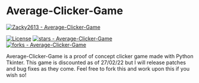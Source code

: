 # Average-Clicker-Game
[![Zacky2613 - Average-Clicker-Game](https://img.shields.io/static/v1?label=Zacky2613&message=Average-Clicker-Game&color=green&logo=github)](https://github.com/Zacky2613/Average-Clicker-Game "Go to GitHub repo")

[![License](https://img.shields.io/badge/License-MIT-green)](#license.md)
[![stars - Average-Clicker-Game](https://img.shields.io/github/stars/Zacky2613/Average-Clicker-Game?style=social)](https://github.com/Zacky2613/Average-Clicker-Game)
[![forks - Average-Clicker-Game](https://img.shields.io/github/forks/Zacky2613/Average-Clicker-Game?style=social)](https://github.com/Zacky2613/Average-Clicker-Game)

Average-Clicker-Game is a proof of concept clicker game made with Python Tkinter. This game is discounted as of 27/02/22 but I will release patches and bug fixes as
they come. Feel free to fork this and work upon this if you wish so!
